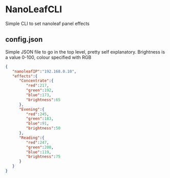 # NanoLeafCLI
Simple CLI to set nanoleaf panel effects

## config.json
Simple JSON file to go in the top level, pretty self explanatory. Brightness is a value 0-100, colour specified with RGB
```json
{
   "nanoleafIP":"192.168.0.10",
   "effects":{
      "Concentrate":{
         "red":217,
         "green":192,
         "blue":173,
         "brightness":65
      },
      "Evening":{
         "red":245,
         "green":183,
         "blue":91,
         "brightness":50
      },
      "Reading":{
         "red":247,
         "green":200,
         "blue":119,
         "brightness":75
      }
   }
}
```
